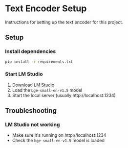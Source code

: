 # Text Encoder Setup

Instructions for setting up the text encoder for this project.

## Setup

### Install dependencies

```bash
pip install -r requirements.txt
```

### Start LM Studio

1. Download [LM Studio](https://lmstudio.ai/)
2. Load the `bge-small-en-v1.5` model
3. Start the local server (usually http://localhost:1234)

## Troubleshooting

### LM Studio not working
- Make sure it's running on http://localhost:1234
- Check the `bge-small-en-v1.5` model is loaded
